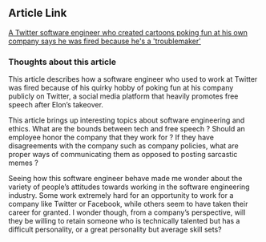 ## Article Link

[A Twitter software engineer who created cartoons poking fun at his own company says he was fired because he's a 'troublemaker'](https://finance.yahoo.com/news/twitter-software-engineer-created-cartoons-121337005.html?guccounter=1&guce_referrer=aHR0cHM6Ly93d3cuZ29vZ2xlLmNvbS8&guce_referrer_sig=AQAAABw81GV0O0Ba6edKqODdG6yyDWFHiNZ3L38xCVtfsEXLgVfXnXrFtYaiDicqNmLy3Mt6RzXHtDmFLQOMKUmiEy6vFHaHdAAiaSNC8rI-WbpMgDEKgtbdhZVAq4XqUsA28RajaWYYgojncxua-Y3tW_00pZenp7ZGWuGfTEvL0zzM)

### Thoughts about this article

This article describes how a software engineer who used to work at Twitter was fired because of his quirky hobby of poking fun at his company publicly on Twitter, a social media platform that heavily promotes free speech  after Elon’s takeover.

This article brings up interesting topics about software engineering and ethics. What are the bounds between tech and free speech ? Should an employee honor the company that they work for ? If they have disagreements with the company such as company policies, what are proper ways of communicating them as opposed to posting sarcastic memes ? 

Seeing how this software engineer behave made me wonder about the variety of people’s attitudes towards working in the software engineering industry. Some work extremely hard for an opportunity to work for a company like Twitter or Facebook, while others seem to have taken their career for granted. I wonder though, from a company’s perspective, will they be willing to retain someone who is technically talented but has a difficult personality, or a great personality but average skill sets?